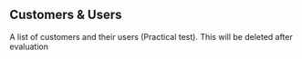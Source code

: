 ## Customers & Users

A list of customers and their users (Practical test). This will be deleted after evaluation